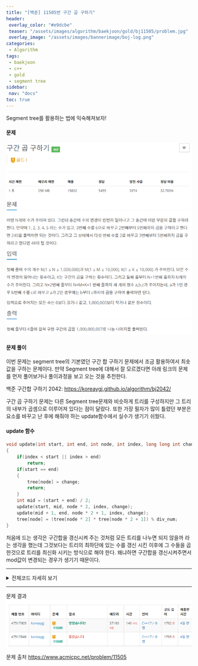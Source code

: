 ```yaml
---
title: "[백준] 11505번 구간 곱 구하기"
header:
 overlay_color: "#e9dcbe"
 teaser: "/assets/images/algorithm/baekjoon/gold/bj11505/problem.jpg"
 overlay_image: "/assets/images/bannerimage/boj-log.png"
categories:
 - Algorithm
tags:
 - baekjoon
 - c++
 - gold
 - segment tree
sidebar:
 nav: "docs"
toc: true
---
```


Segment tree를 활용하는 법에 익숙해져보자!

#### 문제
[![11505.cpp](/assets/images/algorithm/baekjoon/gold/bj11505/problem.jpg)](https://www.acmicpc.net/problem/11505)
 

#### 문제 풀이

 이번 문제는 segment tree의 기본였던 구간 합 구하기 문제에서 조금 활용하여서 최솟값을 구하는 문제이다. 만약 Segment tree에 대해서 잘 모르겠다면 아래 링크의 문제를 먼저 풀어보거나 풀이과정을 보고 오는 것을 추천한다.

 백준 구간합 구하기 2042:
<https://koreaygj.github.io/algorithm/bj2042/>

 구간 곱 구하기 문제는 다른 Segment tree문제와 비슷하게 트리를 구성하지만 그 트리의 내부가 곱셈으로 이루어져 있다는 점이 달랐다. 또한 가장 필자가 많이 틀렸던 부분은 요소를 바꾸고 난 후에 해줘야 하는 update함수에서 실수가 생기기 쉬웠다.


#### update 함수
```cpp
void update(int start, int end, int node, int index, long long int change)
{
    if(index < start || index > end)
        return;
    if(start == end)
    {
        tree[node] = change;
        return;
    }
    int mid = (start + end) / 2;
    update(start, mid, node * 2, index, change);
    update(mid + 1, end, node * 2 + 1, index, change);
    tree[node] = (tree[node * 2] * tree[node * 2 + 1]) % div_num;
}
```

 처음에 드는 생각은 구간합을 갱신시켜 주는 것처럼 모든 트리를 나누면 되지 않을까 라는 생각을 했는데 그것보다는 트리의 최하단에 있는 수를 갱신 시킨 이후에 그 수들을 곱한것으로 트리를 최신화 시키는 방식으로 해야 한다. 왜냐하면 구간합을 갱신시켜주면서 mod값이 변경되는 경우가 생기기 때문이다.

 -------

 <details>
 <summary>전체코드 자세히 보기</summary>
 <div markdown="1">

```cpp
#include <iostream>
#include <algorithm>
#include <vector>
#define div_num 1000000007
using namespace std;
vector<long long int> tree(1000005 * 4, 0);
vector<int> arr(1000005, 0);
long long int init(int start, int end, int node)
{
    if(start == end)
        return tree[node] = arr[start] % div_num;
    int mid = (start + end) / 2;
    return tree[node] = (init(start, mid, node * 2)* init(mid + 1, end, node * 2 + 1)) % div_num;
}
long long int multiplex(int start, int end, int node, int left, int right)
{
    if(left > end || right < start)
        return 1;
    if(left <= start && end <= right)
        return tree[node] % div_num;
    int mid = (start + end) / 2;
    return (multiplex(start, mid, node * 2, left, right) * multiplex(mid + 1, end, node * 2 + 1, left, right)) % div_num;
}
void update(int start, int end, int node, int index, long long int change)
{
    if(index < start || index > end)
        return;
    if(start == end)
    {
        tree[node] = change;
        return;
    }
    int mid = (start + end) / 2;
    update(start, mid, node * 2, index, change);
    update(mid + 1, end, node * 2 + 1, index, change);
    tree[node] = (tree[node * 2] * tree[node * 2 + 1]) % div_num;
}
int main(void)
{
    cin.tie(NULL);
    cout.tie(NULL);
    ios::sync_with_stdio(false);
    int n, m, k;
    cin >> n >> m >> k;
    for(int i = 1; i <= n; i++)
        cin >> arr[i];
    init(1, n, 1);
    for(int i = 0; i < m + k; i++)
    {
        int a;
        cin >> a;
        if(a == 1)
        {
            int b;
            long long int c;
            cin >> b >> c;
            update(1, n, 1, b, c);
        }
        else if(a == 2)
        {
            int b, c;
            cin >> b >> c;
            cout << multiplex(1, n, 1, b, c) << "\n";
        }
    }
}
 ```
 </div>
 </details>

------


문제 결과
![result](/assets/images/algorithm/baekjoon/gold/bj11505/result.jpg)

문제 출처
<https://www.acmicpc.net/problem/11505>
